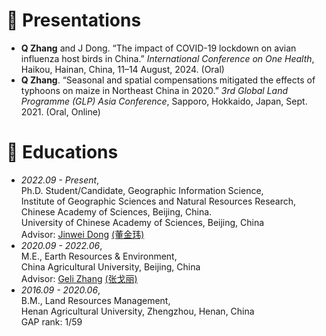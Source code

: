 

# 💬 Presentations
- **Q Zhang** and J Dong. “The impact of COVID-19 lockdown on avian influenza host birds in China.” *International Conference on One Health*, Haikou, Hainan, China, 11–14 August, 2024. (Oral) 
- **Q Zhang**. “Seasonal and spatial compensations mitigated the effects of typhoons on maize in Northeast China in 2020.” *3rd Global Land Programme (GLP) Asia Conference*, Sapporo, Hokkaido, Japan, Sept. 2021. (Oral, Online) 


# 📖 Educations
- *2022.09 - Present*, <br/>Ph.D. Student/Candidate, Geographic Information Science, <br/>Institute of Geographic Sciences and Natural Resources Research, <br/>Chinese Academy of Sciences, Beijing, China.<br/>University of Chinese Academy of Sciences, Beijing, China <br/>Advisor: [Jinwei Dong](https://scholar.google.com/citations?user=2dDrv84AAAAJ&hl=en) [(董金玮)](https://igsnrr.cas.cn/sourcedb/zw/zjrck/kygg/zrdl/201703/t20170306_4755253.html)
- *2020.09 - 2022.06*, <br/>M.E., Earth Resources & Environment, <br/>China Agricultural University, Beijing, China<br/>Advisor: [Geli Zhang](https://scholar.google.com/citations?user=HewuvoUAAAAJ&hl=en) [(张戈丽)](https://clst.cau.edu.cn/art/2018/8/20/art_31196_581204.html)
- *2016.09 - 2020.06*, <br/>B.M., Land Resources Management, <br/>Henan Agricultural University, Zhengzhou, Henan, China<br/>GAP rank: 1/59
